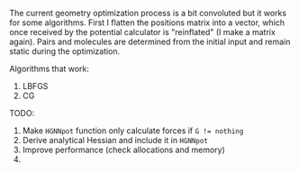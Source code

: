 
The current geometry optimization process is a bit convoluted but it works for some algorithms. First I flatten the positions matrix into a vector, which once received by the potential calculator is "reinflated" (I make a matrix again).  Pairs and molecules are determined from the initial input and remain static during the optimization. 


Algorithms that work:
 1. LBFGS
 2. CG


TODO:
1. Make `HGNNpot` function only calculate forces if `G != nothing` 
2. Derive analytical Hessian and include it in `HGNNpot`
3. Improve performance (check allocations and memory)
4. 
